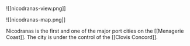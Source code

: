 ![[nicodranas-view.png]]

![[nicodranas-map.png]]

Nicodranas is the first and one of the major port cities on the [[Menagerie Coast]]. The city is under the control of the [[Clovis Concord]].